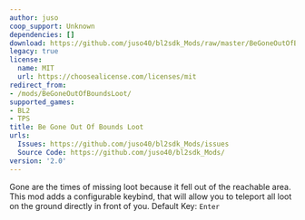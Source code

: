 ```yaml
---
author: juso
coop_support: Unknown
dependencies: []
download: https://github.com/juso40/bl2sdk_Mods/raw/master/BeGoneOutOfBoundsLoot/BeGoneOutOfBoundsLoot.zip
legacy: true
license:
  name: MIT
  url: https://choosealicense.com/licenses/mit
redirect_from:
- /mods/BeGoneOutOfBoundsLoot/
supported_games:
- BL2
- TPS
title: Be Gone Out Of Bounds Loot
urls:
  Issues: https://github.com/juso40/bl2sdk_Mods/issues
  Source Code: https://github.com/juso40/bl2sdk_Mods/
version: '2.0'
---
```

Gone are the times of missing loot because it fell out of the reachable area.
This mod adds a configurable keybind, that will allow you to teleport
all loot on the ground directly in front of you.
 Default Key: ``Enter``